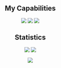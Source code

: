 <h2 align="center">My Capabilities</h2>
<p align="center">
  <!-- Languages -->
  <!--Java--><img src="https://img.shields.io/badge/Java-007396?style=for-the-badge&logo=java&logoColor=white" />
  <!--C --><img src="https://img.shields.io/badge/C-A8B9CC?style=for-the-badge&logo=c&logoColor=white" />
  <!--Python--><img src="https://img.shields.io/badge/Python-3776AB?style=for-the-badge&logo=python&logoColor=white" />
</p>

<!-- GitHub Statistics -->
<h2 align="center">Statistics</h2>
<p align="center">
  <img src="https://github-readme-stats.vercel.app/api?username=Ville-A&show_icons=true&theme=dark&hide_title=true&count_private=true" />
  <img src="https://github-readme-stats.vercel.app/api/top-langs/?username=Ville-A&layout=compact&theme=dark" />
</p>

<!-- GitHub Profile Summary -->
<p align="center">
  <img src="https://github-profile-summary-cards.vercel.app/api/cards/profile-details?username=Ville-A&theme=dark" />
</p>

